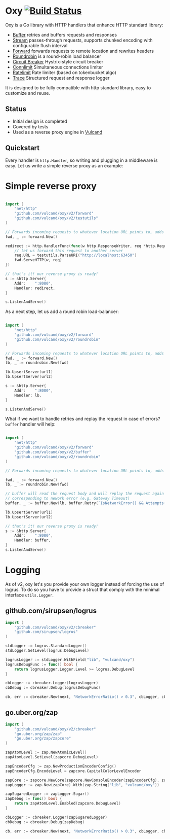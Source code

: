 Oxy [![Build Status](https://travis-ci.org/vulcand/oxy.svg?branch=master)](https://travis-ci.org/vulcand/oxy)
=====

Oxy is a Go library with HTTP handlers that enhance HTTP standard library:

* [Buffer](https://pkg.go.dev/github.com/vulcand/oxy/buffer) retries and buffers requests and responses
* [Stream](https://pkg.go.dev/github.com/vulcand/oxy/stream) passes-through requests, supports chunked encoding with configurable flush interval
* [Forward](https://pkg.go.dev/github.com/vulcand/oxy/forward) forwards requests to remote location and rewrites headers
* [Roundrobin](https://pkg.go.dev/github.com/vulcand/oxy/roundrobin) is a round-robin load balancer
* [Circuit Breaker](https://pkg.go.dev/github.com/vulcand/oxy/cbreaker) Hystrix-style circuit breaker
* [Connlimit](https://pkg.go.dev/github.com/vulcand/oxy/connlimit) Simultaneous connections limiter
* [Ratelimit](https://pkg.go.dev/github.com/vulcand/oxy/ratelimit) Rate limiter (based on tokenbucket algo)
* [Trace](https://pkg.go.dev/github.com/vulcand/oxy/trace) Structured request and response logger

It is designed to be fully compatible with http standard library, easy to customize and reuse.

Status
------

* Initial design is completed
* Covered by tests
* Used as a reverse proxy engine in [Vulcand](https://github.com/vulcand/vulcand)

Quickstart
-----------

Every handler is ``http.Handler``, so writing and plugging in a middleware is easy. Let us write a simple reverse proxy as an example:

Simple reverse proxy
====================

```go

import (
	"net/http"
	"github.com/vulcand/oxy/v2/forward"
	"github.com/vulcand/oxy/v2/testutils"
)

// Forwards incoming requests to whatever location URL points to, adds proper forwarding headers
fwd, _ := forward.New()

redirect := http.HandlerFunc(func(w http.ResponseWriter, req *http.Request) {
	// let us forward this request to another server
	req.URL = testutils.ParseURI("http://localhost:63450")
	fwd.ServeHTTP(w, req)
})

// that's it! our reverse proxy is ready!
s := &http.Server{
	Addr:    ":8080",
	Handler: redirect,
}

s.ListenAndServe()
```

As a next step, let us add a round robin load-balancer:


```go

import (
	"net/http"
	"github.com/vulcand/oxy/v2/forward"
	"github.com/vulcand/oxy/v2/roundrobin"
)

// Forwards incoming requests to whatever location URL points to, adds proper forwarding headers
fwd, _ := forward.New()
lb, _ := roundrobin.New(fwd)

lb.UpsertServer(url1)
lb.UpsertServer(url2)

s := &http.Server{
	Addr:    ":8080",
	Handler: lb,
}

s.ListenAndServe()
```

What if we want to handle retries and replay the request in case of errors? `buffer` handler will help:


```go

import (
	"net/http"
	"github.com/vulcand/oxy/v2/forward"
	"github.com/vulcand/oxy/v2/buffer"
	"github.com/vulcand/oxy/v2/roundrobin"
)

// Forwards incoming requests to whatever location URL points to, adds proper forwarding headers

fwd, _ := forward.New()
lb, _ := roundrobin.New(fwd)

// buffer will read the request body and will replay the request again in case if forward returned status
// corresponding to nework error (e.g. Gateway Timeout)
buffer, _ := buffer.New(lb, buffer.Retry(`IsNetworkError() && Attempts() < 2`))

lb.UpsertServer(url1)
lb.UpsertServer(url2)

// that's it! our reverse proxy is ready!
s := &http.Server{
	Addr:    ":8080",
	Handler: buffer,
}
s.ListenAndServe()
```

Logging
=======

As of v2, oxy let's you provide your own logger instead of forcing the use of logrus.
To do so you have to provide a struct that comply with the minimal interface `utils.Logger`.

github.com/sirupsen/logrus
--------------------------

```go
import (
	"github.com/vulcand/oxy/v2/cbreaker"
	"github.com/sirupsen/logrus"
)

stdLogger := logrus.StandardLogger()
stdLogger.SetLevel(logrus.DebugLevel)

logrusLogger := stdLogger.WithField("lib", "vulcand/oxy")
logrusDebugFunc := func() bool {
	return logrusLogger.Logger.Level >= logrus.DebugLevel
}

cbLogger := cbreaker.Logger(logrusLogger)
cbDebug := cbreaker.Debug(logrusDebugFunc)

cb, err := cbreaker.New(next, "NetworkErrorRatio() > 0.3", cbLogger, cbDebug)
```

go.uber.org/zap
---------------

```go
import (
	"github.com/vulcand/oxy/v2/cbreaker"
	"go.uber.org/zap/zap"
	"go.uber.org/zap/zapcore"
)

zapAtomLevel := zap.NewAtomicLevel()
zapAtomLevel.SetLevel(zapcore.DebugLevel)

zapEncoderCfg := zap.NewProductionEncoderConfig()
zapEncoderCfg.EncodeLevel = zapcore.CapitalColorLevelEncoder

zapCore := zapcore.NewCore(zapcore.NewConsoleEncoder(zapEncoderCfg), zapcore.Lock(os.Stdout), zapAtomLevel)
zapLogger := zap.New(zapCore).With(zap.String("lib", "vulcand/oxy"))

zapSugaredLogger := zapLogger.Sugar()
zapDebug := func() bool {
	return zapAtomLevel.Enabled(zapcore.DebugLevel)
}

cbLogger := cbreaker.Logger(zapSugaredLogger)
cbDebug := cbreaker.Debug(zapDebug)

cb, err := cbreaker.New(next, "NetworkErrorRatio() > 0.3", cbLogger, cbDebug)
```
